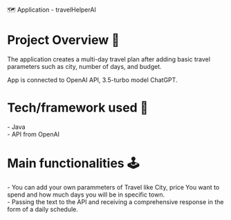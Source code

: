 🗺️ Application - travelHelperAI

<h1>Project Overview 🎨</h1>

The application creates a multi-day travel plan after adding basic travel parameters such as city, number of days, and budget.

App is connected to OpenAI API, 3.5-turbo model ChatGPT.

<h1>Tech/framework used 🧰</h1>
- Java
<br>
- API from OpenAI

<h1>Main functionalities 🕹️ </h1>
- You can add your own parammeters of Travel like City, price You want to spend and how much days you will be in specific town.
<br>
- Passing the text to the API and receiving a comprehensive response in the form of a daily schedule.



